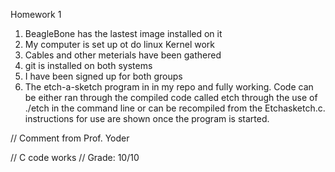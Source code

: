 Homework 1

1. BeagleBone has the lastest image installed on it
2. My computer is set up ot do linux Kernel work
3. Cables and other meterials have been gathered
4. git is installed on both systems
5. I have been signed up for both groups
6. The etch-a-sketch program in in my repo and fully working. Code can be either ran through the compiled code called etch through the use of ./etch in the command line or can be recompiled from the Etchasketch.c. instructions for use are shown once the program is started.

// Comment from Prof. Yoder

// C code works
// Grade:  10/10